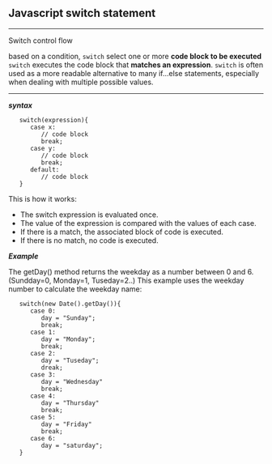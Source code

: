 ## Javascript switch statement

---

   Switch control flow

   based on a condition, `switch` select one or more **code block to be executed**
   `switch` executes the code block that **matches an expression**.
   `switch` is often used as a more readable alternative to many if...else statements, especially when dealing with multiple possible values.

---

***syntax***

```
   switch(expression){
      case x:
         // code block
         break;
      case y:
         // code block
         break;
      default:
         // code block
   }
```

This is how it works:

- The switch expression is evaluated once.
- The value of the expression is compared with the values of each case.
- If there is a match, the associated block of code is executed.
- If there is no match, no code is executed.


***Example***

The getDay() method returns the weekday as a number between 0 and 6.
(Sundday=0, Monday=1, Tuseday=2..)
This example uses the weekday number to calculate the weekday name:

```
   switch(new Date().getDay()){
      case 0:
         day = "Sunday";
         break;
      case 1:
         day = "Monday";
         break;
      case 2:
         day = "Tuseday";
         dreak;
      case 3:
         day = "Wednesday"
         break;
      case 4:
         day = "Thursday"
         break;
      case 5:
         day = "Friday"
         break;
      case 6:
         day = "saturday";
   }
```